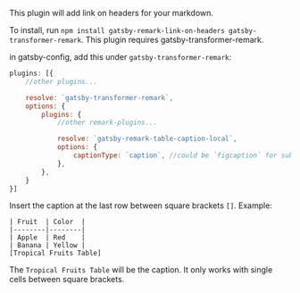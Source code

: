 This plugin will add link on headers for your markdown.

To install, run `npm install gatsby-remark-link-on-headers gatsby-transformer-remark`. This plugin requires
gatsby-transformer-remark.

in gatsby-config, add this under `gatsby-transformer-remark`:

```js
plugins: [{
	//other plugins...

	resolve: `gatsby-transformer-remark`,
	options: {
		plugins: {
			//other remark-plugins...

			resolve: `gatsby-remark-table-caption-local`,
			options: {
				captionType: `caption`, //could be `figcaption` for sub-title figcaption. Default is `caption`.
			},
		},
	}
}]
```

Insert the caption at the last row between square brackets `[]`. Example:

```
| Fruit  | Color  |
|--------|--------|
| Apple  | Red    |
| Banana | Yellow |
[Tropical Fruits Table]
```

The `Tropical Fruits Table` will be the caption. It only works with single cells between square brackets.
